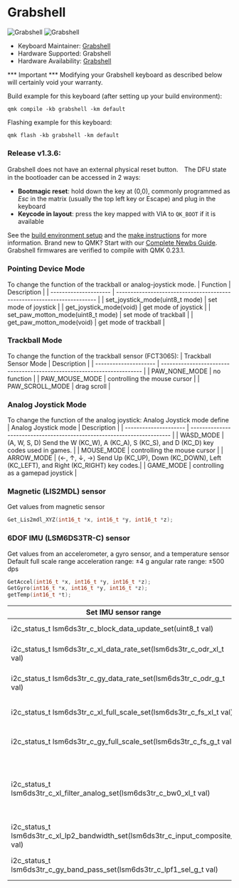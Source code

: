 # Grabshell

![Grabshell](https://i.imgur.com/qCp6ZMK.jpeg)
![Grabshell](https://i.imgur.com/nFFXDRv.jpeg)

* Keyboard Maintainer: [Grabshell](https://github.com/grabshell)
* Hardware Supported: Grabshell
* Hardware Availability: [Grabshell](https://grabshell.site/)

*** Important ***
Modifying your Grabshell keyboard as described below will certainly void your warranty. 

Build example for this keyboard (after setting up your build environment):

```shell
qmk compile -kb grabshell -km default
```

Flashing example for this keyboard:

```shell
qmk flash -kb grabshell -km default
```

### Release v1.3.6:
Grabshell does not have an external physical reset button.　The DFU state in the bootloader can be accessed in 2 ways:

* **Bootmagic reset**: hold down the key at (0,0), commonly programmed as *Esc* in the matrix (usually the top left key or Escape) and plug in the keyboard
* **Keycode in layout**: press the key mapped with VIA to `QK_BOOT` if it is available

See the [build environment setup](https://docs.qmk.fm/#/getting_started_build_tools) and the [make instructions](https://docs.qmk.fm/#/getting_started_make_guide) for more information. Brand new to QMK? Start with our [Complete Newbs Guide](https://docs.qmk.fm/#/newbs).
Grabshell firmwares are verified to compile with QMK 0.23.1.

### Pointing Device Mode
To change the function of the trackball or analog-joystick mode. 
| Function              | Description                                                             | 
| --------------------- | ----------------------------------------------------------------------- |
| set_joystick_mode(uint8_t mode) | set mode of joystick                                          |
| get_joystick_mode(void) | get mode of joystick                                                  |
| set_paw_motton_mode(uint8_t mode) | set mode of trackball                                       |
| get_paw_motton_mode(void) | get mode of trackball                                               |

### Trackball Mode
To change the function of the trackball sensor (FCT3065):
| Trackball Sensor Mode | Description | 
| --------------------- | ----------------------------------------------------------------------- |
| PAW_NONE_MODE         | no function                                                             |
| PAW_MOUSE_MODE        | controlling the mouse cursor                                            |
| PAW_SCROLL_MODE       | drag scroll                                                             |

### Analog Joystick Mode
To change the function of the analog joystick:
Analog Joystick mode define
| Analog Joystick mode  | Description                                                             | 
| --------------------- | ----------------------------------------------------------------------- |
| WASD_MODE             | (A, W, S, D) Send the W (KC_W), A (KC_A), S (KC_S), and D (KC_D) key codes used in games. |
| MOUSE_MODE            | controlling the mouse cursor                                           |
| ARROW_MODE            | (←, ↑, ↓, →) Send Up (KC_UP), Down (KC_DOWN), Left (KC_LEFT), and Right (KC_RIGHT) key codes.|
| GAME_MODE             | controlling as a gamepad joystick                                      |

### Magnetic (LIS2MDL) sensor

Get values from magnetic sensor
```c
Get_Lis2mdl_XYZ(int16_t *x, int16_t *y, int16_t *z);
```
### 6DOF IMU (LSM6DS3TR-C) sensor
Get values from an accelerometer, a gyro sensor, and a temperature sensor
Default full scale range
acceleration range: ±4 g
angular rate range: ±500 dps

```c
GetAccel(int16_t *x, int16_t *y, int16_t *z);
GetGyro(int16_t *x, int16_t *y, int16_t *z);
getTemp(int16_t *t);
```

| Set IMU sensor range  | Description                                                             | 
| --------------------- | ----------------------------------------------------------------------- |
| i2c_status_t lsm6ds3tr_c_block_data_update_set(uint8_t val) | Block data update |
| i2c_status_t lsm6ds3tr_c_xl_data_rate_set(lsm6ds3tr_c_odr_xl_t val) | Accelerometer data rate selection |
| i2c_status_t lsm6ds3tr_c_gy_data_rate_set(lsm6ds3tr_c_odr_g_t val) | Gyroscope data rate selection |
| i2c_status_t lsm6ds3tr_c_xl_full_scale_set(lsm6ds3tr_c_fs_xl_t val) | Accelerometer full-scale selection |
| i2c_status_t lsm6ds3tr_c_gy_full_scale_set(lsm6ds3tr_c_fs_g_t val) | Gyroscope chain full-scale selection |
| i2c_status_t lsm6ds3tr_c_xl_filter_analog_set(lsm6ds3tr_c_bw0_xl_t val) | Accelerometer analog chain bandwidth selection (accelerometer ODR ≥ 1.67 kHz) |
| i2c_status_t lsm6ds3tr_c_xl_lp2_bandwidth_set(lsm6ds3tr_c_input_composite_t val) | LPF2 on outputs |
| i2c_status_t lsm6ds3tr_c_gy_band_pass_set(lsm6ds3tr_c_lpf1_sel_g_t val) | Gyroscope low pass path bandwidth |
